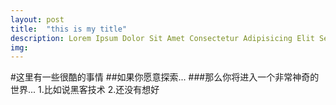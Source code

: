 ```yaml
---
layout: post
title:  "this is my title"
description: Lorem Ipsum Dolor Sit Amet Consectetur Adipisicing Elit Sed Do Eiusmod Tempor Incidi
img:
---
```


#这里有一些很酷的事情
##如果你愿意探索...
###那么你将进入一个非常神奇的世界...
1.比如说黑客技术
2.还没有想好
